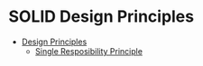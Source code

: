# SOLID Design Principles

* [Design Principles](../../../../design-patterns)
  * [Single Resposibility Principle](../../../../design-patterns/SOLID-Design-Principles/Single-Responsibility-Principle(SRP)/src/com/srp)

